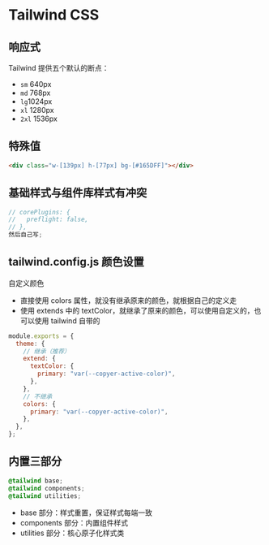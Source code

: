 # Tailwind CSS

## 响应式

Tailwind 提供五个默认的断点：

- `sm` 640px
- `md` 768px
- `lg`1024px
- `xl` 1280px
- `2xl` 1536px

## 特殊值

```html
<div class="w-[139px] h-[77px] bg-[#165DFF]"></div>
```

## 基础样式与组件库样式有冲突

```js
// corePlugins: {
//   preflight: false,
// },
然后自己写;
```

## tailwind.config.js 颜色设置

自定义颜色

- 直接使用 colors 属性，就没有继承原来的颜色，就根据自己的定义走
- 使用 extends 中的 textColor，就继承了原来的颜色，可以使用自定义的，也可以使用 tailwind 自带的

```js
module.exports = {
  theme: {
    // 继承（推荐）
    extend: {
      textColor: {
        primary: "var(--copyer-active-color)",
      },
    },
    // 不继承
    colors: {
      primary: "var(--copyer-active-color)",
    },
  },
};
```

## 内置三部分

```css
@tailwind base;
@tailwind components;
@tailwind utilities;
```

- base 部分：样式重置，保证样式每端一致
- components 部分：内置组件样式
- utilities 部分：核心原子化样式类
